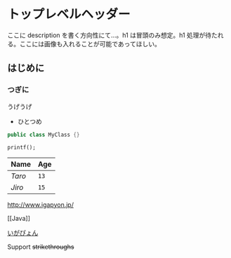 トップレベルヘッダー
=============

ここに description を書く方向性にて...。h1 は冒頭のみ想定。h1 処理が待たれる。ここには画像も入れることが可能であってほしい。

## はじめに

### つぎに

うげうげ

 * ひとつめ

```java
public class MyClass {}
```

` printf(); `

Name | Age
--- | ---
*Taro* | `13`
*Jiro* | `15`

http://www.igapyon.jp/

[[Java]]

[いがぴょん](http://www.igapyon.jp "うげうげ")

Support ~~strikethroughs~~

